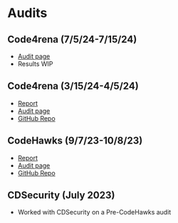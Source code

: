 # Audits

## Code4rena (7/5/24-7/15/24)

- [Audit page](https://code4rena.com/audits/2024-07-dittoeth-invitational)
- Results WIP

## Code4rena (3/15/24-4/5/24)

- [Report](https://code4rena.com/reports/2024-03-dittoeth)
- [Audit page](https://code4rena.com/audits/2024-03-dittoeth)
- [GitHub Repo](https://github.com/code-423n4/2024-03-dittoeth)

## CodeHawks (9/7/23-10/8/23)

- [Report](https://www.codehawks.com/report/clm871gl00001mp081mzjdlwc)
- [Audit page](https://www.codehawks.com/contests/clm871gl00001mp081mzjdlwc)
- [GitHub Repo](https://github.com/Cyfrin/2023-09-ditto)

## CDSecurity (July 2023)

- Worked with CDSecurity on a Pre-CodeHawks audit
